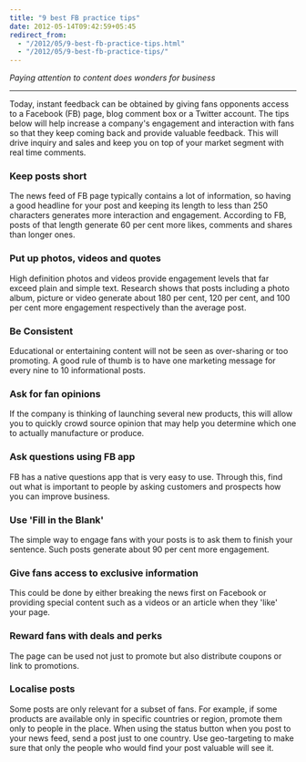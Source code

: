 ```yaml
---
title: "9 best FB practice tips"
date: 2012-05-14T09:42:59+05:45
redirect_from:
  - "/2012/05/9-best-fb-practice-tips.html"
  - "/2012/05/9-best-fb-practice-tips/"
---
```


*Paying attention to content does wonders for business*

---

Today, instant feedback can be obtained by giving fans opponents access to a Facebook (FB) page, blog comment box or a Twitter account. The tips below will help increase a company's engagement and interaction with fans so that they keep coming back and provide valuable feedback. This will drive inquiry and sales and keep you on top of your market segment with real time comments.

### Keep posts short

The news feed of FB page typically contains a lot of information, so having a good headline for your post and keeping its length to less than 250 characters generates more interaction and engagement. According to FB, posts of that length generate 60 per cent more likes, comments and shares than longer ones.

### Put up photos, videos and quotes

High definition photos and videos provide engagement levels that far exceed plain and simple text. Research shows that posts including a photo album, picture or video generate about 180 per cent, 120 per cent, and 100 per cent more engagement respectively than the average post.

### Be Consistent

Educational or entertaining content will not be seen as over-sharing or too promoting. A good rule of thumb is to have one marketing message for every nine to 10 informational posts.

### Ask for fan opinions

If the company is thinking of launching several new products, this will allow you to quickly crowd source opinion that may help you determine which one to actually manufacture or produce.

### Ask questions using FB app

FB has a native questions app that is very easy to use. Through this, find out what is important to people by asking customers and prospects how you can improve business.

### Use 'Fill in the Blank'

The simple way to engage fans with your posts is to ask them to finish your sentence. Such posts generate about 90 per cent more engagement.

### Give fans access to exclusive information

This could be done by either breaking the news first on Facebook or providing special content such as a videos or an article when they 'like' your page.

### Reward fans with deals and perks

The page can be used not just to promote but also distribute coupons or link to promotions.

### Localise posts

Some posts are only relevant for a subset of fans. For example, if some products are available only in specific countries or region, promote them only to people in the place. When using the status button when you post to your news feed, send a post just to one country. Use geo-targeting to make sure that only the people who would find your post valuable will see it.
